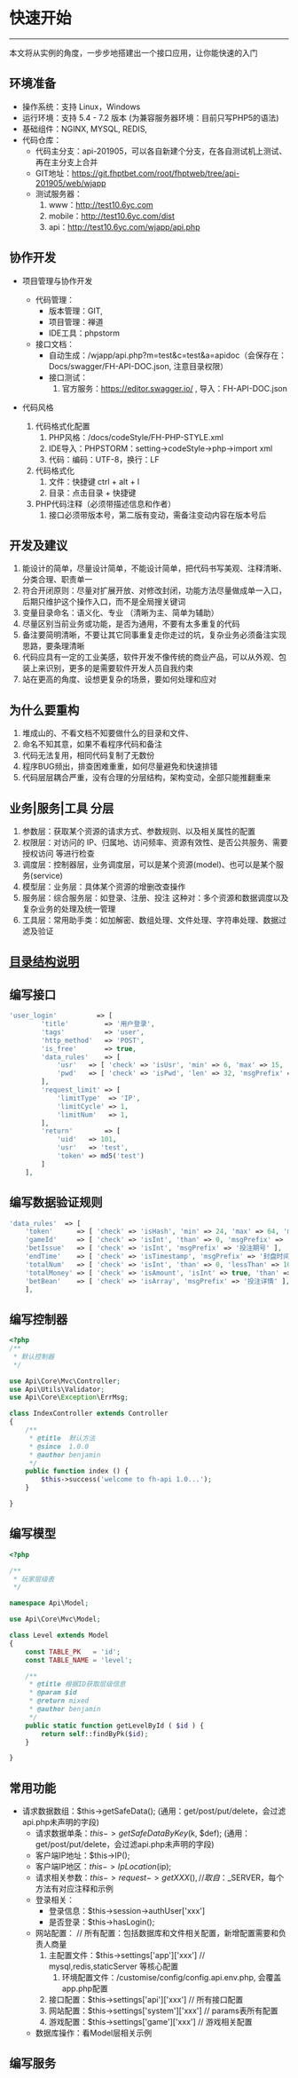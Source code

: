 # 快速开始
---

本文将从实例的角度，一步步地搭建出一个接口应用，让你能快速的入门

## 环境准备

- 操作系统：支持 Linux，Windows
- 运行环境：支持 5.4 - 7.2 版本 (为兼容服务器环境：目前只写PHP5的语法)
- 基础组件：NGINX, MYSQL, REDIS, 
- 代码仓库：
    * 代码主分支：api-201905，可以各自新建个分支，在各自测试机上测试、再在主分支上合并
    * GIT地址：https://git.fhptbet.com/root/fhptweb/tree/api-201905/web/wjapp
    * 测试服务器：
        1. www：http://test10.6yc.com
        2. mobile：http://test10.6yc.com/dist
        3. api：http://test10.6yc.com/wjapp/api.php
    

## 协作开发  
* 项目管理与协作开发
    * 代码管理：
        * 版本管理：GIT, 
        * 项目管理：禅道
        * IDE工具：phpstorm
    * 接口文档：
        * 自动生成：/wjapp/api.php?m=test&c=test&a=apidoc（会保存在：Docs/swagger/FH-API-DOC.json, 注意目录权限）
        * 接口测试：
            1. 官方服务：https://editor.swagger.io/ , 导入：FH-API-DOC.json
    
* 代码风格
    1. 代码格式化配置
        1. PHP风格：/docs/codeStyle/FH-PHP-STYLE.xml
        2. IDE导入：PHPSTORM：setting->codeStyle->php->import xml
        3. 代码：编码：UTF-8，换行：LF
    3. 代码格式化
        1. 文件：快捷键 ctrl + alt + l
        2. 目录：点击目录 + 快捷键
    4. PHP代码注释（必须带描述信息和作者）
        1. 接口必须带版本号，第二版有变动，需备注变动内容在版本号后

## 开发及建议
1. 能设计的简单，尽量设计简单，不能设计简单，把代码书写美观、注释清晰、分类合理、职责单一
2. 符合开闭原则：尽量对扩展开放、对修改封闭，功能方法尽量做成单一入口，
后期只维护这个操作入口，而不是全局搜关键词
3. 变量目录命名：语义化、专业 （清晰为主、简单为辅助）
3. 尽量区别当前业务或功能，是否为通用，不要有太多重复的代码
4. 备注要简明清晰，不要让其它同事重复走你走过的坑，复杂业务必须备注实现思路，要条理清晰
5. 代码应具有一定的工业美感，软件开发不像传统的商业产品，可以从外观、包装上来识别，更多的是需要软件开发人员自我约束
6. 站在更高的角度、设想更复杂的场景，要如何处理和应对
 
## 为什么要重构
1. 堆成山的、不看文档不知要做什么的目录和文件、
2. 命名不知其意，如果不看程序代码和备注
3. 代码无法复用，相同代码复制了无数份
4. 程序BUG频出，排查困难重重，如何尽量避免和快速排错  
5. 代码层层耦合严重，没有合理的分层结构，架构变动，全部只能推翻重来


## 业务|服务|工具 分层
1. 参数层：获取某个资源的请求方式、参数规则、以及相关属性的配置
2. 权限层：对访问的 IP、归属地、访问频率、资源有效性、是否公共服务、需要授权访问 等进行检查
3. 调度层：控制器层，业务调度层，可以是某个资源(model)、也可以是某个服务(service)
4. 模型层：业务层：具体某个资源的增删改查操作
5. 服务层：综合服务层：如登录、注册、投注 这种对：多个资源和数据调度以及复杂业务的处理及统一管理
5. 工具层：常用助手类：如加解密、数组处理、文件处理、字符串处理、数据过滤及验证

## [目录结构说明](fh-api/dir-detail.md)

## 编写接口
```php
'user_login'          => [
        'title'         => '用户登录',
        'tags'          => 'user',
        'http_method'   => 'POST',
        'is_free'       => true,
        'data_rules'    => [
            'usr'   => [ 'check' => 'isUsr', 'min' => 6, 'max' => 15, 'msgPrefix' => '用户名' ],
            'pwd'   => [ 'check' => 'isPwd', 'len' => 32, 'msgPrefix' => '用户密码' ],
        ],
        'request_limit' => [
            'limitType'  => 'IP',
            'limitCycle' => 1,
            'limitNum'   => 1,
        ],
        'return'        => [
            'uid'   => 101,
            'usr'   => 'test',
            'token' => md5('test')
        ]
    ],
```

## 编写数据验证规则

```php
'data_rules'  => [
    'token'      => [ 'check' => 'isHash', 'min' => 24, 'max' => 64, 'msgPrefix' => '授权TOKEN' ],
    'gameId'     => [ 'check' => 'isInt', 'than' => 0, 'msgPrefix' => '游戏ID' ],
    'betIssue'   => [ 'check' => 'isInt', 'msgPrefix' => '投注期号' ],
    'endTime'    => [ 'check' => 'isTimestamp', 'msgPrefix' => '封盘时间' ],
    'totalNum'   => [ 'check' => 'isInt', 'than' => 0, 'lessThan' => 1000, 'msgPrefix' => '投注总组数' ],
    'totalMoney' => [ 'check' => 'isAmount', 'isInt' => true, 'than' => 0, 'msgPrefix' => '投注总金额' ],
    'betBean'    => [ 'check' => 'isArray', 'msgPrefix' => '投注详情' ],
    ],
```

## 编写控制器

```php
<?php
/**
 * 默认控制器
 */

use Api\Core\Mvc\Controller;
use Api\Utils\Validator;
use Api\Core\Exception\ErrMsg;

class IndexController extends Controller
{
    /**
     * @title  默认方法
     * @since  1.0.0
     * @author benjamin
     */
    public function index () {
        $this->success('welcome to fh-api 1.0...');
    }

}
```

## 编写模型
```php
<?php

/**
 * 玩家层级表
 */

namespace Api\Model;

use Api\Core\Mvc\Model;

class Level extends Model
{
    const TABLE_PK   = 'id';
    const TABLE_NAME = 'level';

    /**
     * @title 根据ID获取层级信息
     * @param $id
     * @return mixed
     * @author benjamin
     */
    public static function getLevelById ( $id ) {
        return self::findByPk($id);
    }

}

```

## 常用功能

* 请求数据数组：$this->getSafeData();  (通用：get/post/put/delete，会过滤api.php未声明的字段)
    * 请求数据单条：$this->getSafeDataByKey($k, $def); (通用：get/post/put/delete，会过滤api.php未声明的字段)
    * 客户端IP地址：$this->IP();
    * 客户端IP地区：$this->IpLocation($ip);
    * 请求相关参数：$this->request->getXXX(),  // 取自：$_SERVER，每个方法有对应注释和示例
    * 登录相关：
        * 登录信息：$this->session->authUser['xxx']
        * 是否登录：$this->hasLogin();
    * 网站配置：  // 所有配置：包括数据库和文件相关配置，新增配置需要和负责人商量
        1. 主配置文件：$this->settings['app']['xxx']  // mysql,redis,staticServer 等核心配置
            1. 环境配置文件：/customise/config/config.api.env.php, 会覆盖app.php配置
        2. 接口配置：$this->settings['api']['xxx']    // 所有接口配置
        3. 网站配置：$this->settings['system']['xxx'] // params表所有配置
        4. 游戏配置：$this->settings['game']['xxx']   // 游戏相关配置
    * 数据库操作：看Model层相关示例    

## 编写服务